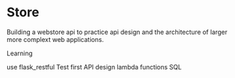 # Store

Building a webstore api to practice api design and the architecture of larger more complext web applications.

Learning

use flask_restful
Test first API design
lambda functions
SQL
